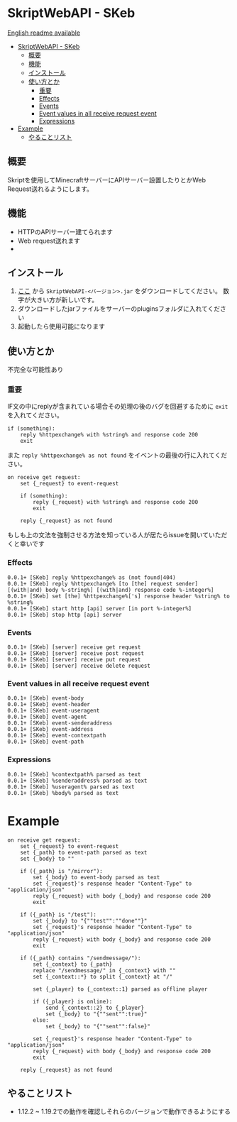 # SkriptWebAPI - SKeb

[English readme available](/README.MD)

- [SkriptWebAPI - SKeb](#skriptwebapi---skeb)
  - [概要](#概要)
  - [機能](#機能)
  - [インストール](#インストール)
  - [使い方とか](#使い方とか)
    - [重要](#重要)
    - [Effects](#effects)
    - [Events](#events)
    - [Event values in all receive request event](#event-values-in-all-receive-request-event)
    - [Expressions](#expressions)
- [Example](#example)
  - [やることリスト](#やることリスト)


## 概要

Skriptを使用してMinecraftサーバーにAPIサーバー設置したりとかWeb Request送れるようにします。

## 機能

- HTTPのAPIサーバー建てられます
- Web request送れます
- 
## インストール

1. [ここ](https://github.com/faketunaPrivateCamp/SkriptWebAPI/releases) から `SkriptWebAPI-<バージョン>.jar` をダウンロードしてください。 数字が大きい方が新しいです。
2. ダウンロードしたjarファイルをサーバーのpluginsフォルダに入れてください
3. 起動したら使用可能になります

## 使い方とか

不完全な可能性あり

### 重要

IF文の中にreplyが含まれている場合その処理の後のバグを回避するために `exit` を入れてください。
```sk
if (something):
    reply %httpexchange% with %string% and response code 200
    exit
```

また `reply %httpexchange% as not found` をイベントの最後の行に入れてください。
```sk
on receive get request:
    set {_request} to event-request

    if (something):
        reply {_request} with %string% and response code 200
        exit
    
    reply {_request} as not found
```

もしも上の文法を強制させる方法を知っている人が居たらissueを開いていただくと幸いです


### Effects
```sk
0.0.1+ [SKeb] reply %httpexchange% as (not found|404)
0.0.1+ [SKeb] reply %httpexchange% [to [the] request sender] [(with|and) body %-string%] [(with|and) response code %-integer%]
0.0.1+ [SKeb] set [the] %httpexchange%['s] response header %string% to %string%
0.0.1+ [SKeb] start http [api] server [in port %-integer%]
0.0.1+ [SKeb] stop http [api] server
```

### Events
```sk
0.0.1+ [SKeb] [server] receive get request
0.0.1+ [SKeb] [server] receive post request
0.0.1+ [SKeb] [server] receive put request
0.0.1+ [SKeb] [server] receive delete request
```

### Event values in all receive request event
```sk
0.0.1+ [SKeb] event-body
0.0.1+ [SKeb] event-header
0.0.1+ [SKeb] event-useragent
0.0.1+ [SKeb] event-agent
0.0.1+ [SKeb] event-senderaddress
0.0.1+ [SKeb] event-address
0.0.1+ [SKeb] event-contextpath
0.0.1+ [SKeb] event-path
```

### Expressions
```sk
0.0.1+ [SKeb] %contextpath% parsed as text
0.0.1+ [SKeb] %senderaddress% parsed as text
0.0.1+ [SKeb] %useragent% parsed as text
0.0.1+ [SKeb] %body% parsed as text
```


# Example
```sk
on receive get request:
    set {_request} to event-request
    set {_path} to event-path parsed as text
    set {_body} to ""

    if ({_path} is "/mirror"):
        set {_body} to event-body parsed as text
        set {_request}'s response header "Content-Type" to "application/json"
        reply {_request} with body {_body} and response code 200
        exit
        
    if ({_path} is "/test"):
        set {_body} to "{""test"":""done""}"
        set {_request}'s response header "Content-Type" to "application/json"
        reply {_request} with body {_body} and response code 200
        exit

    if ({_path} contains "/sendmessage/"):
        set {_context} to {_path}
        replace "/sendmessage/" in {_context} with ""
        set {_context::*} to split {_context} at "/"

        set {_player} to {_context::1} parsed as offline player

        if ({_player} is online):
            send {_context::2} to {_player}
            set {_body} to "{""sent"":true}"
        else:
            set {_body} to "{""sent"":false}"
            
        set {_request}'s response header "Content-Type" to "application/json"
        reply {_request} with body {_body} and response code 200
        exit

    reply {_request} as not found
```

## やることリスト

- 1.12.2 ~ 1.19.2での動作を確認しそれらのバージョンで動作できるようにする